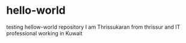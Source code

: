 # hello-world
testing  hellow-world repository
I am Thrissukaran from thrissur and IT professional working in Kuwait
